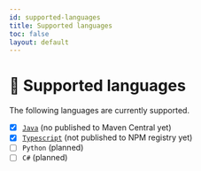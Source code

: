 ```yaml
---
id: supported-languages
title: Supported languages
toc: false
layout: default
---
```


# 🎤 Supported languages

The following languages are currently supported.

- [x] [`Java`](java.md) (no published to Maven Central yet)
- [x] [`Typescript`](typescript.md) (not published to NPM registry yet)
- [ ] `Python` (planned)
- [ ] `C#` (planned)
